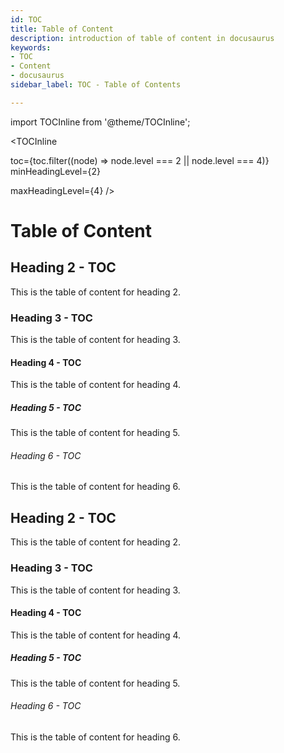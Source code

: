 ```yaml
---
id: TOC
title: Table of Content
description: introduction of table of content in docusaurus
keywords: 
- TOC
- Content
- docusaurus
sidebar_label: TOC - Table of Contents

---
```


import TOCInline from '@theme/TOCInline';

<TOCInline
  
  toc={toc.filter((node) => node.level === 2 || node.level === 4)}
  minHeadingLevel={2}
 
  maxHeadingLevel={4}
/>

# Table of Content

## Heading 2 - TOC

This is the table of content for heading 2.

### Heading 3 - TOC

This is the table of content for heading 3.

#### Heading 4 - TOC

This is the table of content for heading 4.

##### Heading 5 - TOC

This is the table of content for heading 5.

###### Heading 6 - TOC

This is the table of content for heading 6.

## Heading 2 - TOC

This is the table of content for heading 2.

### Heading 3 - TOC

This is the table of content for heading 3.

#### Heading 4 - TOC

This is the table of content for heading 4.

##### Heading 5 - TOC

This is the table of content for heading 5.

###### Heading 6 - TOC

This is the table of content for heading 6.